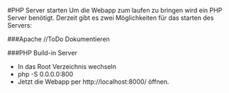 #PHP Server starten
Um die Webapp zum laufen zu bringen wird ein PHP Server benötigt. Derzeit gibt es zwei Möglichkeiten für das starten des Servers:

###Apache
//ToDo Dokumentieren


###PHP Build-in Server
- In das Root Verzeichnis wechseln
- php -S 0.0.0.0:800
- Jetzt die Webapp per http://localhost:8000/ öffnen.
